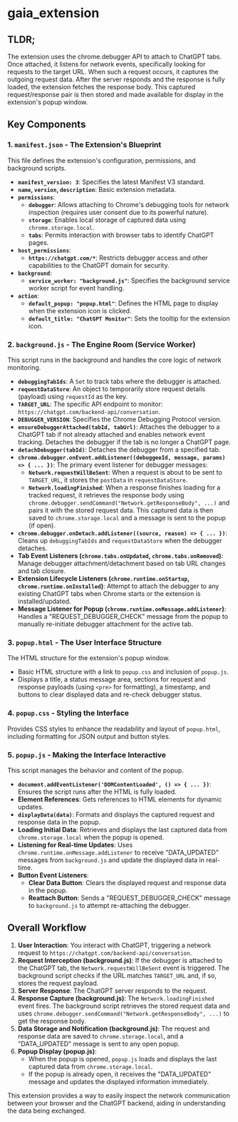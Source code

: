 # gaia_extension

## TLDR;

The extension uses the chrome.debugger API to attach to ChatGPT tabs. Once attached, it listens for network events, specifically looking for requests to the target URL. When such a request occurs, it captures the outgoing request data. After the server responds and the response is fully loaded, the extension fetches the response body. This captured request/response pair is then stored and made available for display in the extension's popup window.

## Key Components

### 1. `manifest.json` - The Extension's Blueprint

This file defines the extension's configuration, permissions, and background scripts.

- **`manifest_version: 3`**: Specifies the latest Manifest V3 standard.
- **`name`, `version`, `description`**: Basic extension metadata.
- **`permissions`**:
  - **`debugger`**: Allows attaching to Chrome's debugging tools for network inspection (requires user consent due to its powerful nature).
  - **`storage`**: Enables local storage of captured data using `chrome.storage.local`.
  - **`tabs`**: Permits interaction with browser tabs to identify ChatGPT pages.
- **`host_permissions`**:
  - **`https://chatgpt.com/*`**: Restricts debugger access and other capabilities to the ChatGPT domain for security.
- **`background`**:
  - **`service_worker: "background.js"`**: Specifies the background service worker script for event handling.
- **`action`**:
  - **`default_popup: "popup.html"`**: Defines the HTML page to display when the extension icon is clicked.
  - **`default_title: "ChatGPT Monitor"`**: Sets the tooltip for the extension icon.

### 2. `background.js` - The Engine Room (Service Worker)

This script runs in the background and handles the core logic of network monitoring.

- **`debuggingTabIds`**: A `Set` to track tabs where the debugger is attached.
- **`requestDataStore`**: An object to temporarily store request details (payload) using `requestId` as the key.
- **`TARGET_URL`**: The specific API endpoint to monitor: `https://chatgpt.com/backend-api/conversation`.
- **`DEBUGGER_VERSION`**: Specifies the Chrome Debugging Protocol version.
- **`ensureDebuggerAttached(tabId, tabUrl)`**: Attaches the debugger to a ChatGPT tab if not already attached and enables network event tracking. Detaches the debugger if the tab is no longer a ChatGPT page.
- **`detachDebugger(tabId)`**: Detaches the debugger from a specified tab.
- **`chrome.debugger.onEvent.addListener((debuggeeId, message, params) => { ... })`**: The primary event listener for debugger messages:
  - **`Network.requestWillBeSent`**: When a request is about to be sent to `TARGET_URL`, it stores the `postData` in `requestDataStore`.
  - **`Network.loadingFinished`**: When a response finishes loading for a tracked request, it retrieves the response body using `chrome.debugger.sendCommand("Network.getResponseBody", ...)` and pairs it with the stored request data. This captured data is then saved to `chrome.storage.local` and a message is sent to the popup (if open).
- **`chrome.debugger.onDetach.addListener((source, reason) => { ... })`**: Cleans up `debuggingTabIds` and `requestDataStore` when the debugger detaches.
- **Tab Event Listeners (`chrome.tabs.onUpdated`, `chrome.tabs.onRemoved`)**: Manage debugger attachment/detachment based on tab URL changes and tab closure.
- **Extension Lifecycle Listeners (`chrome.runtime.onStartup`, `chrome.runtime.onInstalled`)**: Attempt to attach the debugger to any existing ChatGPT tabs when Chrome starts or the extension is installed/updated.
- **Message Listener for Popup (`chrome.runtime.onMessage.addListener`)**: Handles a "REQUEST_DEBUGGER_CHECK" message from the popup to manually re-initiate debugger attachment for the active tab.

### 3. `popup.html` - The User Interface Structure

The HTML structure for the extension's popup window.

- Basic HTML structure with a link to `popup.css` and inclusion of `popup.js`.
- Displays a title, a status message area, sections for request and response payloads (using `<pre>` for formatting), a timestamp, and buttons to clear displayed data and re-check debugger status.

### 4. `popup.css` - Styling the Interface

Provides CSS styles to enhance the readability and layout of `popup.html`, including formatting for JSON output and button styles.

### 5. `popup.js` - Making the Interface Interactive

This script manages the behavior and content of the popup.

- **`document.addEventListener('DOMContentLoaded', () => { ... })`**: Ensures the script runs after the HTML is fully loaded.
- **Element References**: Gets references to HTML elements for dynamic updates.
- **`displayData(data)`**: Formats and displays the captured request and response data in the popup.
- **Loading Initial Data**: Retrieves and displays the last captured data from `chrome.storage.local` when the popup is opened.
- **Listening for Real-time Updates**: Uses `chrome.runtime.onMessage.addListener` to receive "DATA_UPDATED" messages from `background.js` and update the displayed data in real-time.
- **Button Event Listeners**:
  - **Clear Data Button**: Clears the displayed request and response data in the popup.
  - **Reattach Button**: Sends a "REQUEST_DEBUGGER_CHECK" message to `background.js` to attempt re-attaching the debugger.

## Overall Workflow

1.  **User Interaction**: You interact with ChatGPT, triggering a network request to `https://chatgpt.com/backend-api/conversation`.
2.  **Request Interception (background.js)**: If the debugger is attached to the ChatGPT tab, the `Network.requestWillBeSent` event is triggered. The background script checks if the URL matches `TARGET_URL` and, if so, stores the request payload.
3.  **Server Response**: The ChatGPT server responds to the request.
4.  **Response Capture (background.js)**: The `Network.loadingFinished` event fires. The background script retrieves the stored request data and uses `chrome.debugger.sendCommand("Network.getResponseBody", ...)` to get the response body.
5.  **Data Storage and Notification (background.js)**: The request and response data are saved to `chrome.storage.local`, and a "DATA_UPDATED" message is sent to any open popup.
6.  **Popup Display (popup.js)**:
    - When the popup is opened, `popup.js` loads and displays the last captured data from `chrome.storage.local`.
    - If the popup is already open, it receives the "DATA_UPDATED" message and updates the displayed information immediately.

This extension provides a way to easily inspect the network communication between your browser and the ChatGPT backend, aiding in understanding the data being exchanged.
